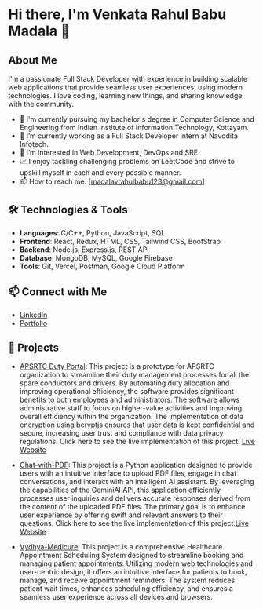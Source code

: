# Hi there, I'm Venkata Rahul Babu Madala 👋

## About Me
I'm a passionate Full Stack Developer with experience in building scalable web applications that provide seamless user experiences, using modern technologies. I love coding, learning new things, and sharing knowledge with the community.

- 🌱 I'm currently pursuing my bachelor's degree in Computer Science and Engineering from Indian Institute of Information Technology, Kottayam.
- 📝 I’m currently working as a Full Stack Developer intern at Navodita Infotech.
- 🔭 I’m interested in Web Development, DevOps and SRE.
- 📈 I enjoy tackling challenging problems on LeetCode and strive to upskill myself in each and every possible manner.
- 📫 How to reach me: [madalavrahulbabu123@gmail.com]

## 🛠️ Technologies & Tools
- **Languages**: C/C++, Python, JavaScript, SQL
- **Frontend**: React, Redux, HTML, CSS, Tailwind CSS, BootStrap
- **Backend**: Node.js, Express.js, REST API
- **Database**: MongoDB, MySQL, Google Firebase
- **Tools**: Git, Vercel, Postman, Google Cloud Platform

## 📫 Connect with Me
- [LinkedIn](https://www.linkedin.com/in/venkata-rahul-babu-madala-94293025b/)
- [Portfolio](https://itsrahul.vercel.app)

## 🚀 Projects
- [APSRTC Duty Portal](https://github.com/venkataRahulbabu/APSRTC-Duty-Portal): This project is a prototype for APSRTC organization to streamline their duty management processes for all the spare conductors and drivers. By automating duty allocation and improving operational efficiency, the software provides significant benefits to both employees and administrators. The software allows administrative staff to focus on higher-value activities and improving overall efficiency within the organization. The implementation of data encryption using bcryptjs ensures that user data is kept confidential and secure, increasing user trust and compliance with data privacy regulations. Click here to see the live implementation of this project. [Live Website](https://apsrtc-duty-portal.vercel.app)
- [Chat-with-PDF](https://github.com/venkataRahulbabu/Chat-PDF-python): This project is a Python application designed to provide users with an intuitive interface to upload PDF files, engage in chat conversations, and interact with an intelligent AI assistant. By leveraging the capabilities of the GeminiAI API, this application efficiently processes user inquiries and delivers accurate responses derived from the content of the uploaded PDF files. The primary goal is to enhance user experience by offering swift and relevant answers to their questions. Click here to see the live implementation of this project.[Live Website](https://chat-pdf-python.onrender.com/)

- [Vydhya-Medicure](https://github.com/venkataRahulbabu/Vydhya-Medicure): This project is a comprehensive Healthcare Appointment Scheduling System designed to streamline booking and managing patient appointments. Utilizing modern web technologies and user-centric design, it offers an intuitive interface for patients to book, manage, and receive appointment reminders. The system reduces patient wait times, enhances scheduling efficiency, and ensures a seamless user experience across all devices and browsers.

